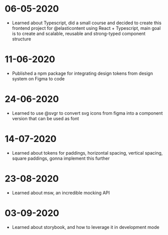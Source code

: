 # 06-05-2020

- Learned about Typescript, did a small course and decided to create this frontend project for @elasticontent using React + Typescript, main goal is to create and scalable, reusable and strong-typed component structure

# 11-06-2020

- Published a npm package for integrating design tokens from design system on Figma to code

# 24-06-2020

- Learned to use @svgr to convert svg icons from figma into a component version that can be used as font

# 14-07-2020

- Learned about tokens for paddings, horizontal spacing, vertical spacing, square paddings, gonna implement this further

# 23-08-2020

- Learned about msw, an incredible mocking API

# 03-09-2020

- Learned about storybook, and how to leverage it in development mode

